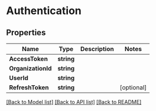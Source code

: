 # Authentication

## Properties

Name | Type | Description | Notes
------------ | ------------- | ------------- | -------------
**AccessToken** | **string** |  | 
**OrganizationId** | **string** |  | 
**UserId** | **string** |  | 
**RefreshToken** | **string** |  | [optional] 

[[Back to Model list]](../README.md#documentation-for-models) [[Back to API list]](../README.md#documentation-for-api-endpoints) [[Back to README]](../README.md)


